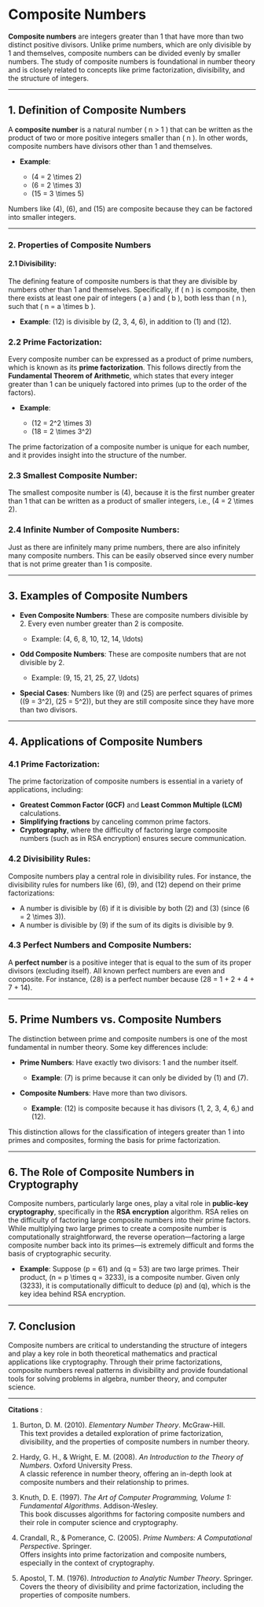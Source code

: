 # Composite Numbers

**Composite numbers** are integers greater than 1 that have more than two distinct positive divisors. Unlike prime numbers, which are only divisible by 1 and themselves, composite numbers can be divided evenly by smaller numbers. The study of composite numbers is foundational in number theory and is closely related to concepts like prime factorization, divisibility, and the structure of integers.

---

## **1. Definition of Composite Numbers**

A **composite number** is a natural number \( n > 1 \) that can be written as the product of two or more positive integers smaller than \( n \). In other words, composite numbers have divisors other than 1 and themselves.

- **Example**: 

  - \(4 = 2 \times 2\)
  - \(6 = 2 \times 3\)
  - \(15 = 3 \times 5\)

Numbers like \(4\), \(6\), and \(15\) are composite because they can be factored into smaller integers.

---

### **2. Properties of Composite Numbers**

#### 2.1 **Divisibility**:
The defining feature of composite numbers is that they are divisible by numbers other than 1 and themselves. Specifically, if \( n \) is composite, then there exists at least one pair of integers \( a \) and \( b \), both less than \( n \), such that \( n = a \times b \).

- **Example**: \(12\) is divisible by \(2, 3, 4, 6\), in addition to \(1\) and \(12\).

### 2.2 **Prime Factorization**:
Every composite number can be expressed as a product of prime numbers, which is known as its **prime factorization**. This follows directly from the **Fundamental Theorem of Arithmetic**, which states that every integer greater than 1 can be uniquely factored into primes (up to the order of the factors).

- **Example**:

  - \(12 = 2^2 \times 3\)
  - \(18 = 2 \times 3^2\)

The prime factorization of a composite number is unique for each number, and it provides insight into the structure of the number.

### 2.3 **Smallest Composite Number**:

The smallest composite number is \(4\), because it is the first number greater than 1 that can be written as a product of smaller integers, i.e., \(4 = 2 \times 2\).

### 2.4 **Infinite Number of Composite Numbers**:

Just as there are infinitely many prime numbers, there are also infinitely many composite numbers. This can be easily observed since every number that is not prime greater than 1 is composite.

---

## **3. Examples of Composite Numbers**

- **Even Composite Numbers**: These are composite numbers divisible by 2. Every even number greater than 2 is composite.
    - Example: \(4, 6, 8, 10, 12, 14, \ldots\)

- **Odd Composite Numbers**: These are composite numbers that are not divisible by 2.
    - Example: \(9, 15, 21, 25, 27, \ldots\)

- **Special Cases**: Numbers like \(9\) and \(25\) are perfect squares of primes (\(9 = 3^2\), \(25 = 5^2\)), but they are still composite since they have more than two divisors.

---

## **4. Applications of Composite Numbers**

### 4.1 **Prime Factorization**:

The prime factorization of composite numbers is essential in a variety of applications, including:

- **Greatest Common Factor (GCF)** and **Least Common Multiple (LCM)** calculations.
- **Simplifying fractions** by canceling common prime factors.
- **Cryptography**, where the difficulty of factoring large composite numbers (such as in RSA encryption) ensures secure communication.

### 4.2 **Divisibility Rules**:

Composite numbers play a central role in divisibility rules. For instance, the divisibility rules for numbers like \(6\), \(9\), and \(12\) depend on their prime factorizations:

- A number is divisible by \(6\) if it is divisible by both \(2\) and \(3\) (since \(6 = 2 \times 3\)).
- A number is divisible by \(9\) if the sum of its digits is divisible by 9.

### 4.3 **Perfect Numbers and Composite Numbers**:

A **perfect number** is a positive integer that is equal to the sum of its proper divisors (excluding itself). All known perfect numbers are even and composite. For instance, \(28\) is a perfect number because \(28 = 1 + 2 + 4 + 7 + 14\).

---

## **5. Prime Numbers vs. Composite Numbers**

The distinction between prime and composite numbers is one of the most fundamental in number theory. Some key differences include:

- **Prime Numbers**: Have exactly two divisors: 1 and the number itself.
    - **Example**: \(7\) is prime because it can only be divided by \(1\) and \(7\).
  
- **Composite Numbers**: Have more than two divisors.
    - **Example**: \(12\) is composite because it has divisors \(1, 2, 3, 4, 6,\) and \(12\).

This distinction allows for the classification of integers greater than 1 into primes and composites, forming the basis for prime factorization.

---

## **6. The Role of Composite Numbers in Cryptography**

Composite numbers, particularly large ones, play a vital role in **public-key cryptography**, specifically in the **RSA encryption** algorithm. RSA relies on the difficulty of factoring large composite numbers into their prime factors. While multiplying two large primes to create a composite number is computationally straightforward, the reverse operation—factoring a large composite number back into its primes—is extremely difficult and forms the basis of cryptographic security.

- **Example**: Suppose \(p = 61\) and \(q = 53\) are two large primes. Their product, \(n = p \times q = 3233\), is a composite number. Given only \(3233\), it is computationally difficult to deduce \(p\) and \(q\), which is the key idea behind RSA encryption.

---

## **7. Conclusion**

Composite numbers are critical to understanding the structure of integers and play a key role in both theoretical mathematics and practical applications like cryptography. Through their prime factorizations, composite numbers reveal patterns in divisibility and provide foundational tools for solving problems in algebra, number theory, and computer science.

---

**Citations** :

1. Burton, D. M. (2010). *Elementary Number Theory*. McGraw-Hill.  
   This text provides a detailed exploration of prime factorization, divisibility, and the properties of composite numbers in number theory.

2. Hardy, G. H., & Wright, E. M. (2008). *An Introduction to the Theory of Numbers*. Oxford University Press.  
   A classic reference in number theory, offering an in-depth look at composite numbers and their relationship to primes.

3. Knuth, D. E. (1997). *The Art of Computer Programming, Volume 1: Fundamental Algorithms*. Addison-Wesley.  
   This book discusses algorithms for factoring composite numbers and their role in computer science and cryptography.

4. Crandall, R., & Pomerance, C. (2005). *Prime Numbers: A Computational Perspective*. Springer.  
   Offers insights into prime factorization and composite numbers, especially in the context of cryptography.

5. Apostol, T. M. (1976). *Introduction to Analytic Number Theory*. Springer.  
   Covers the theory of divisibility and prime factorization, including the properties of composite numbers.